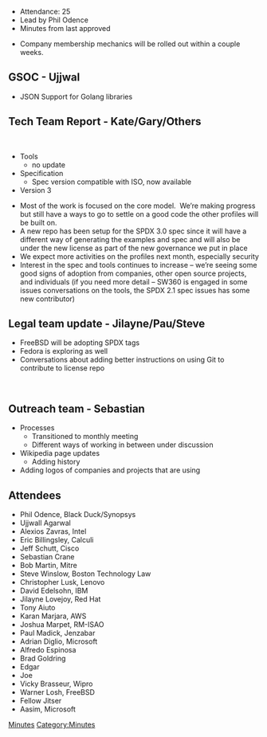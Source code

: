   - Attendance: 25
  - Lead by Phil Odence
  - Minutes from last approved

<!-- end list -->

  - Company membership mechanics will be rolled out within a couple
    weeks.

## GSOC - Ujjwal

  - JSON Support for Golang libraries

## Tech Team Report - Kate/Gary/Others

 

  - Tools 
      - no update
  - Specification
      - Spec version compatible with ISO, now available
  - Version 3

<!-- end list -->

  - Most of the work is focused on the core model.  We’re making
    progress but still have a ways to go to settle on a good code the
    other profiles will be built on.
  - A new repo has been setup for the SPDX 3.0 spec since it will have a
    different way of generating the examples and spec and will also be
    under the new license as part of the new governance we put in place
  - We expect more activities on the profiles next month, especially
    security
  - Interest in the spec and tools continues to increase – we’re seeing
    some good signs of adoption from companies, other open source
    projects, and individuals (if you need more detail – SW360 is
    engaged in some issues conversations on the tools, the SPDX 2.1 spec
    issues has some new contributor)

## Legal team update - Jilayne/Pau/Steve

  - FreeBSD will be adopting SPDX tags
  - Fedora is exploring as well
  - Conversations about adding better instructions on using Git to
    contribute to license repo

 

## Outreach team - Sebastian

  - Processes
      - Transitioned to monthly meeting
      - Different ways of working in between under discussion
  - Wikipedia page updates
      - Adding history
  - Adding logos of companies and projects that are using

## Attendees

  - Phil Odence, Black Duck/Synopsys
  - Ujjwall Agarwal
  - Alexios Zavras, Intel
  - Eric Billingsley, Calculi
  - Jeff Schutt, Cisco
  - Sebastian Crane
  - Bob Martin, Mitre
  - Steve Winslow, Boston Technology Law
  - Christopher Lusk, Lenovo
  - David Edelsohn, IBM
  - Jilayne Lovejoy, Red Hat
  - Tony Aiuto
  - Karan Marjara, AWS
  - Joshua Marpet, RM-ISAO
  - Paul Madick, Jenzabar
  - Adrian Diglio, Microsoft
  - Alfredo Espinosa
  - Brad Goldring
  - Edgar
  - Joe
  - Vicky Brasseur, Wipro
  - Warner Losh, FreeBSD
  - Fellow Jitser
  - Aasim, Microsoft

[Minutes](Category:General "wikilink")
[Category:Minutes](Category:Minutes "wikilink")

